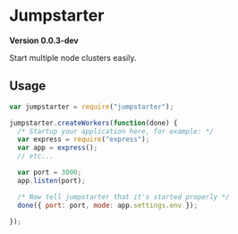 # Jumpstarter

**Version 0.0.3-dev**

Start multiple node clusters easily.


## Usage


```js
var jumpstarter = require("jumpstarter");

jumpstarter.createWorkers(function(done) {
  /* Startup your application here, for example: */
  var express = require("express");
  var app = express();
  // etc...

  var port = 3000;
  app.listen(port);

  /* Now tell jumpstarter that it's started properly */
  done({ port: port, mode: app.settings.env });
  
});
```
